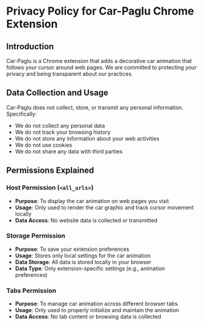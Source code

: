 # Privacy Policy for Car-Paglu Chrome Extension

## Introduction
Car-Paglu is a Chrome extension that adds a decorative car animation that follows your cursor around web pages. We are committed to protecting your privacy and being transparent about our practices.

## Data Collection and Usage
Car-Paglu does not collect, store, or transmit any personal information. Specifically:

- We do not collect any personal data
- We do not track your browsing history
- We do not store any information about your web activities
- We do not use cookies
- We do not share any data with third parties

## Permissions Explained

### Host Permission (`<all_urls>`)
- **Purpose**: To display the car animation on web pages you visit
- **Usage**: Only used to render the car graphic and track cursor movement locally
- **Data Access**: No website data is collected or transmitted

### Storage Permission
- **Purpose**: To save your extension preferences
- **Usage**: Stores only local settings for the car animation
- **Data Storage**: All data is stored locally in your browser
- **Data Type**: Only extension-specific settings (e.g., animation preferences)

### Tabs Permission
- **Purpose**: To manage car animation across different browser tabs
- **Usage**: Only used to properly initialize and maintain the animation
- **Data Access**: No tab content or browsing data is collected